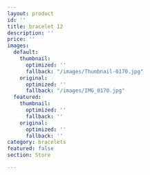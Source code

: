 ```yaml
---
layout: product
id: ''
title: bracelet 12
description: ''
price: ''
images:
  default:
    thumbnail:
      optimized: ''
      fallback: "/images/Thumbnail-0170.jpg"
    original:
      optimized: ''
      fallback: "/images/IMG_0170.jpg"
  featured:
    thumbnail:
      optimized: ''
      fallback: ''
    original:
      optimized: ''
      fallback: ''
category: bracelets
featured: false
section: Store

---
```

